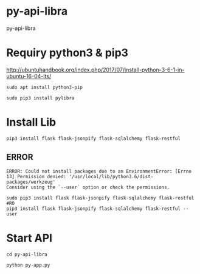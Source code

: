 # py-api-libra
py-api-libra

# Requiry python3 & pip3
http://ubuntuhandbook.org/index.php/2017/07/install-python-3-6-1-in-ubuntu-16-04-lts/
```
sudo apt install python3-pip

sudo pip3 install pylibra
```

# Install Lib

```
pip3 install flask flask-jsonpify flask-sqlalchemy flask-restful
```

## ERROR

```
ERROR: Could not install packages due to an EnvironmentError: [Errno 13] Permission denied: '/usr/local/lib/python3.6/dist-packages/werkzeug'
Consider using the `--user` option or check the permissions.
```

```
sudo pip3 install flask flask-jsonpify flask-sqlalchemy flask-restful
#RO
pip3 install flask flask-jsonpify flask-sqlalchemy flask-restful --user
```


# Start API

```
cd py-api-libra

python py-app.py 
```
